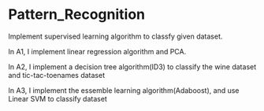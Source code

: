 # Pattern_Recognition
Implement supervised learning algorithm to classfy given dataset.

In A1, I implement linear regression algorithm and PCA.

In A2, I implement a decision tree algorithm(ID3) to classify the wine dataset and tic-tac-toenames dataset

In A3, I implement the essemble learning algorithm(Adaboost), and use Linear SVM to classify dataset
